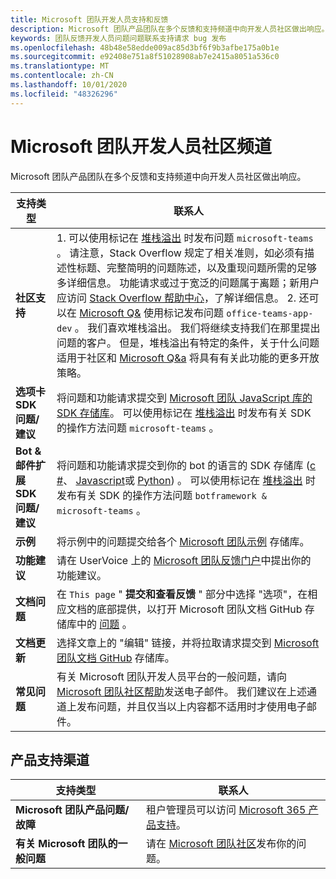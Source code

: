 ```yaml
---
title: Microsoft 团队开发人员支持和反馈
description: Microsoft 团队产品团队在多个反馈和支持频道中向开发人员社区做出响应。
keywords: 团队反馈开发人员问题问题联系支持请求 bug 发布
ms.openlocfilehash: 48b48e58edde009ac85d3bf6f9b3afbe175a0b1e
ms.sourcegitcommit: e92408e751a8f51028908ab7e2415a8051a536c0
ms.translationtype: MT
ms.contentlocale: zh-CN
ms.lasthandoff: 10/01/2020
ms.locfileid: "48326296"
---
```

# <a name="microsoft-teams-developer-community-channels"></a>Microsoft 团队开发人员社区频道

Microsoft 团队产品团队在多个反馈和支持频道中向开发人员社区做出响应。


|            **支持类型**            |               **联系人**                                                                                  |
|-----------------------------------------------------|---------------------------------------------------------------------------------------------------------------------------------------------------------------------------------------------------------------------------------------------------------------------------------------------------------------------------------------------------------------------------------------------------------------------------------------------------------------------------------------------------|
|         **社区支持**          | 1. 可以使用标记在 [堆栈溢出](https://stackoverflow.com/questions/tagged/microsoft-teams) 时发布问题 `microsoft-teams` 。 请注意，Stack Overflow 规定了相关准则，如必须有描述性标题、完整简明的问题陈述，以及重现问题所需的足够多详细信息。 功能请求或过于宽泛的问题属于离题；新用户应访问 [Stack Overflow 帮助中心](https://stackoverflow.com/help/how-to-ask)，了解详细信息。                                                                                                                                                                        2. 还可以在 [Microsoft Q&]( https://docs.microsoft.com/answers/topics/office-teams-app-dev.html) 使用标记发布问题 `office-teams-app-dev` 。 我们喜欢堆栈溢出。 我们将继续支持我们在那里提出问题的客户。 但是，堆栈溢出有特定的条件，关于什么问题适用于社区和 [Microsoft Q&a](/answers/topics/office-teams-app-dev.html) 将具有有关此功能的更多开放策略。                                                                                                    |
|        **选项卡 SDK 问题/建议**        |  将问题和功能请求提交到 [Microsoft 团队 JavaScript 库的 SDK 存储库](https://github.com/OfficeDev/microsoft-teams-library-js)。 可以使用标记在 [堆栈溢出](https://stackoverflow.com/questions/tagged/microsoft-teams) 时发布有关 SDK 的操作方法问题 `microsoft-teams` 。                                                                                                                                                                                                                       |
|            **Bot & 邮件扩展 SDK 问题/建议**             |       将问题和功能请求提交到你的 bot 的语言的 SDK 存储库 ([c #](https://github.com/Microsoft/botbuilder-dotnet/)、 [Javascript](https://github.com/Microsoft/botbuilder-js)或 [Python](https://github.com/Microsoft/botbuilder-python)) 。 可以使用标记在 [堆栈溢出](https://stackoverflow.com/questions/tagged/botframewor%20microsoft-teams) 时发布有关 SDK 的操作方法问题 `botframework & microsoft-teams` 。                                                                                            |
| **示例** |             将示例中的问题提交给各个 [Microsoft 团队示例](/microsoftteams/platform/tutorials/code-samples) 存储库。                                                                                                                                                                                            |
| **功能建议**             |      请在 UserVoice 上的 [Microsoft 团队反馈门户](https://microsoftteams.uservoice.com/forums/555103-public-preview/category/182881-developer-platform)中提出你的功能建议。                                                                                                                                                            |
|        **文档问题**        |                                                                                                                                                                      在 `This page` " **提交和查看反馈** " 部分中选择 "选项"，在相应文档的底部提供，以打开 Microsoft 团队文档 GitHub 存储库中的 [问题](https://github.com/MicrosoftDocs/msteams-docs/issues) 。                                                                                                                                                                      |
|       **文档更新**        | 选择文章上的 "编辑" 链接，并将拉取请求提交到 [Microsoft 团队文档 GitHub](https://github.com/MicrosoftDocs/msteams-docs) 存储库。                                                                                                                                                                      |
|          **常见问题**         |          有关 Microsoft 团队开发人员平台的一般问题，请向 [Microsoft 团队社区帮助](mailto:microsoftteamsdev@microsoft.com)发送电子邮件。 我们建议在上述通道上发布问题，并且仅当以上内容都不适用时才使用电子邮件。                                                                                                                                                                          |

## <a name="product-support-channels"></a>产品支持渠道
|            **支持类型**            |               **联系人**                                                                                  |
|-----------------------------------------------------|---------------------------------------------------------------------------------------------------------------------------------------------------------------------------------------------------------------------------------------------------------------------------------------------------------------------------------------------------------------------------------------------------------------------------------------------------------------------------------------------------|
|         **Microsoft 团队产品问题/故障**          | 租户管理员可以访问 [Microsoft 365 产品支持](/microsoft-365/admin/contact-support-for-business-products)。                                                            |
|        **有关 Microsoft 团队的一般问题**        |  请在 [Microsoft 团队社区](https://answers.microsoft.com/en-us/msteams/forum)发布你的问题。               |                                                                                                                                                         
